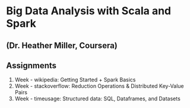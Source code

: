 # Big Data Analysis with Scala and Spark
## (Dr. Heather Miller, Coursera)
## Assignments


1.  Week - wikipedia: Getting Started + Spark Basics
2.  Week - stackoverflow: Reduction Operations & Distributed Key-Value Pairs
4.  Week - timeusage: Structured data: SQL, Dataframes, and Datasets
